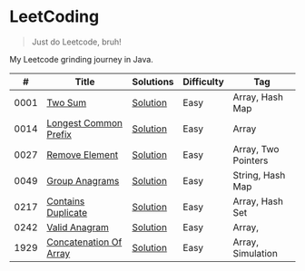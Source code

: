 # LeetCoding

> Just do Leetcode, bruh!

My Leetcode grinding journey in Java.

| #    | Title                                                                           | Solutions                                                                                                                           | Difficulty | Tag                 |
|------|---------------------------------------------------------------------------------|-------------------------------------------------------------------------------------------------------------------------------------|------------|---------------------|
| 0001 | [Two Sum](https://leetcode.com/problems/two-sum/)                               | [Solution](https://github.com/ani03sha/LeetCoding/blob/main/src/main/java/org/redquark/leetcoding/arrays/TwoSum.java)               | Easy       | Array, Hash Map     |
| 0014 | [Longest Common Prefix](https://leetcode.com/problems/longest-common-prefix/)   | [Solution](https://github.com/ani03sha/LeetCoding/blob/main/src/main/java/org/redquark/leetcoding/arrays/LongestCommonPrefix.java)  | Easy       | Array               |
| 0027 | [Remove Element](https://leetcode.com/problems/remove-element/)                 | [Solution](https://github.com/ani03sha/LeetCoding/blob/main/src/main/java/org/redquark/leetcoding/arrays/RemoveElement.java)        | Easy       | Array, Two Pointers |
| 0049 | [Group Anagrams](https://leetcode.com/problems/group-anagrams/)                 | [Solution](https://github.com/ani03sha/LeetCoding/blob/main/src/main/java/org/redquark/leetcoding/strings/GroupAnagrams.java)       | Easy       | String, Hash Map    |
| 0217 | [Contains Duplicate](https://leetcode.com/problems/contains-duplicate/)         | [Solution](https://github.com/ani03sha/LeetCoding/blob/main/src/main/java/org/redquark/leetcoding/arrays/ContainsDuplicate.java)    | Easy       | Array, Hash Set     |
| 0242 | [Valid Anagram](https://leetcode.com/problems/valid-anagram/)                   | [Solution](https://github.com/ani03sha/LeetCoding/blob/main/src/main/java/org/redquark/leetcoding/arrays/ValidAnagram.java)         | Easy       | Array,              |
| 1929 | [Concatenation Of Array](https://leetcode.com/problems/concatenation-of-array/) | [Solution](https://github.com/ani03sha/LeetCoding/blob/main/src/main/java/org/redquark/leetcoding/arrays/ConcatenationOfArray.java) | Easy       | Array, Simulation   |